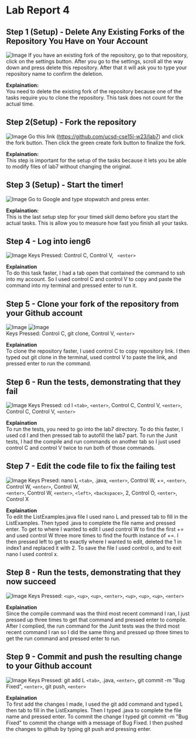 # Lab Report 4
## Step 1 (Setup) - Delete Any Existing Forks of the Repository You Have on Your Account
![Image](DeleteRepo.png)
If you have an existing fork of the repository, go to that repository, click on the settings button. After you go to the settings, scroll all the way
down and press delete this repository. After that it will ask you to type your repository name to confirm the deletion. <br>

**Explaination:** <br>
You need to delete the existing fork of the repository because one of the tasks require you to clone the repository. This task does not count for the
actual time.
## Step 2(Setup) - Fork the repository
![Image](Fork.png)
Go this link (https://github.com/ucsd-cse15l-w23/lab7) and click the fork button. Then click the green create fork button to finalize the fork. <br>

**Explaination:** <br>
This step is important for the setup of the tasks because it lets you be able to modify files of lab7 without changing the original.  
## Step 3 (Setup) - Start the timer!
![Image](Timer.png)
Go to Google and type stopwatch and press enter. <br>

**Explaination:** <br>
This is the last setup step for your timed skill demo before you start the actual tasks. This is allow you to measure how fast you finish all your
tasks.
## Step 4 - Log into ieng6
![Image](ssh.png)
Keys Pressed: Control C, Control V, ``` <enter>```

**Explaination** <br>
To do this task faster, I had a tab open that contained the command to ssh into my account. So I used control C and control V to copy and paste the
command into my terminal and pressed enter to run it. 
## Step 5 - Clone your fork of the repository from your Github account
![Image](GitClone.png) ![Image](CloneLink.png) <br>
Keys Pressed: Control C, git clone, Control V, ```<enter>``` <br>

**Explaination** <br>
To clone the repository faster, I used control C to copy repository link. I then typed out git clone in the terminal, used 
control V to paste the link, and pressed enter to run the command.
## Step 6 - Run the tests, demonstrating that they fail
![Image](Tests.png)
Keys Pressed: cd l ```<tab>```, ```<enter>```, Control C, Control V, ```<enter>```, Control C, Control V, ```<enter>``` <br>

**Explaination** <br>
To run the tests, you need to go into the lab7 directory. To do this faster, I used cd l and then pressed tab to autofill the lab7 part. To run the
Junit tests, I had the compile and run commands on another tab so I just used control C and control V twice to run both of those commands.
## Step 7 - Edit the code file to fix the failing test
![Image](Nano.png)
Keys Presed: nano L ```<tab>```, .java, ```<enter>```, Control W, +=, ```<enter>```, Control W, ```<enter>```, Control W, <br>
```<enter>```, Control W, ```<enter>```, ```<left>```, ```<backspace>```, 2, Control O, ```<enter>```, Control X <br>

**Explaination** <br>
To edit the ListExamples.java file I used nano L and pressed tab to fill in the ListExamples. Then typed .java to complete the file name and pressed
enter. To get to where I wanted to edit I used control W to find the first += and used control W three more times to find the fourth instance of +=.
I then pressed left to get to exactly where I wanted to edit, deleted the 1 in index1 and replaced it with 2. To save the file I used control o, 
and to exit nano I used control x.
## Step 8 - Run the tests, demonstrating that they now succeed
![Image](CorrectTest.png)
Keys Pressed: ```<up>```, ```<up>```, ```<up>```, ```<enter>```, ```<up>```, ```<up>```, ```<up>```, ```<enter>``` <br>

**Explaination** <br>
Since the compile command was the third most recent command I ran, I just pressed up three times to get that command and pressed enter to compile.
After I complied, the run command for the Junit tests was the third most recent command I ran so I did the same thing and pressed up three times
to get the run command and pressed enter to run.
## Step 9 - Commit and push the resulting change to your Github account
![Image](Commit.png)
Keys Pressed: git add L ```<tab>```, .java, ```<enter>```, git commit -m "Bug Fixed", ```<enter>```, git push, ```<enter>``` <br>

**Explaination** <br>
To first add the changes I made, I used the git add command and typed L then tab to fill in the ListExamples. Then I typed .java to complete the 
file name and pressed enter. To commit the change I typed git commit -m "Bug Fixed" to commit the change with a message of Bug Fixed. I then pushed
the changes to github by typing git push and pressing enter.
